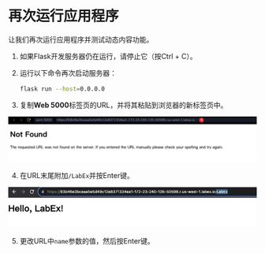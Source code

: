 # 再次运行应用程序

让我们再次运行应用程序并测试动态内容功能。

1. 如果Flask开发服务器仍在运行，请停止它（按Ctrl + C）。
2. 运行以下命令再次启动服务器：

   ```bash
   flask run --host=0.0.0.0
   ```

3. 复制**Web 5000**标签页的URL，并将其粘贴到浏览器的新标签页中。

![复制Web 5000 URL](../assets/copy-url.png)

4. 在URL末尾附加`/LabEx`并按Enter键。

![你好，LabEx网页](../assets/hello-labex.png)

5. 更改URL中`name`参数的值，然后按Enter键。
